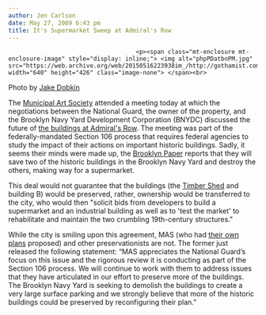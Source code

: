 ```yaml
---
author: Jen Carlson
date: May 27, 2009 6:43 pm
title: It's Supermarket Sweep at Admiral's Row
---
```


	
										<p><span class="mt-enclosure mt-enclosure-image" style="display: inline;"> <img alt="phpPDatbnPM.jpg" src="https://web.archive.org/web/20150516223938im_/http://gothamist.com/attachments/arts_jen/phpPDatbnPM.jpg" width="640" height="426" class="image-none"> </span><br>
<span class="photo_caption">Photo by <a href="https://web.archive.org/web/20150516223938/http://www.bluejake.com/archives/2008/02/22/admirals_row_in_winter.php">Jake Dobkin</a></span></p>

<p>The <a href="https://web.archive.org/web/20150516223938/http://mas.org/admirals-row-update/">Municipal Art Society</a> attended a meeting today at which the negotiations between the National Guard, the owner of the property, and the Brooklyn Navy Yard Development Corporation (BNYDC) discussed the future of <a href="https://web.archive.org/web/20150516223938/http://gothamist.com/2009/02/02/inside_admirals_row.php">the buildings at Admiral&apos;s Row</a>. The meeting was part of the federally-mandated Section 106 process that requires federal agencies to study the impact of their actions on important historic buildings. Sadly, it seems their minds were made up, the <a href="https://web.archive.org/web/20150516223938/http://www.brooklynpaper.com/stories/32/21/32_21_mm_admirals.html">Brooklyn Paper</a> reports that they will save two of the historic buildings in the Brooklyn Navy Yard and destroy the others, making way for a supermarket.</p>

<p>This deal would not guarantee that the buildings (the <a href="https://web.archive.org/web/20150516223938/http://gothamist.com/2009/03/31/admirals_row_1.php">Timber Shed</a> and building B) would be preserved, rather, ownership would be transferred to the city, who would then &quot;solicit bids from developers to build a supermarket and an industrial building as well as to &apos;test the market&apos; to rehabilitate and maintain the two crumbling 19th-century structures.&quot;</p>

<p>While the city is smiling upon this agreement, MAS (who had <a href="https://web.archive.org/web/20150516223938/http://mas.org/mas-offers-six-alternative-plans-for-admirals-row-buildings/">their own plans</a> proposed) and other preservationists are not. The former just released the following statement: &#x201C;MAS appreciates the National Guard&#x2019;s focus on this issue and the rigorous review it is conducting as part of the Section 106 process. We will continue to work with them to address issues that they have articulated in our effort to preserve more of the buildings. The Brooklyn Navy Yard is seeking to demolish the buildings to create a very large surface parking and we strongly believe that more of the historic buildings could be preserved by reconfiguring their plan.&#x201D;</p>					
										
									
				